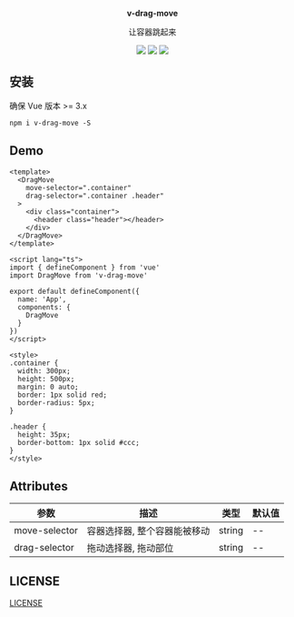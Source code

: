 <p align="center">
  <b>v-drag-move</b>
  <p align="center">让容器跳起来</p>
  <p align="center">
    <img src="https://img.shields.io/github/package-json/v/xjh22222228/v-drag-move" />
    <img src="https://img.shields.io/github/license/xjh22222228/v-drag-move" />
    <img src="https://img.shields.io/static/v1.svg?label=&message=Vue&style=flat-square&color=3fb984" />
  </p>
</p>


## 安装
确保 Vue 版本 >= 3.x

```
npm i v-drag-move -S
```


## Demo
```vue
<template>
  <DragMove
    move-selector=".container"
    drag-selector=".container .header"
  >
    <div class="container">
      <header class="header"></header>
    </div>
  </DragMove>
</template>

<script lang="ts">
import { defineComponent } from 'vue'
import DragMove from 'v-drag-move'

export default defineComponent({
  name: 'App',
  components: {
    DragMove
  }
})
</script>

<style>
.container {
  width: 300px;
  height: 500px;
  margin: 0 auto;
  border: 1px solid red;
  border-radius: 5px;
}

.header {
  height: 35px;
  border-bottom: 1px solid #ccc;
}
</style>
```



## Attributes
| 参数           | 描述              |类型           | 默认值              |
| ------------- |------------------- |-------------- |------ |
| move-selector | 容器选择器, 整个容器能被移动 |  string  | -- |
| drag-selector | 拖动选择器, 拖动部位 |string| -- |







## LICENSE
[LICENSE](./LICENSE)

